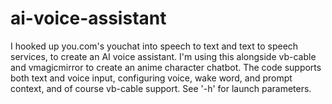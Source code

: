 # ai-voice-assistant

I hooked up you.com's youchat into speech to text and text to speech services, to create an AI voice assistant. I'm using this alongside vb-cable and vmagicmirror to create an anime character chatbot. The code supports both text and voice input, configuring voice, wake word, and prompt context, and of course vb-cable support. See '-h' for launch parameters.
